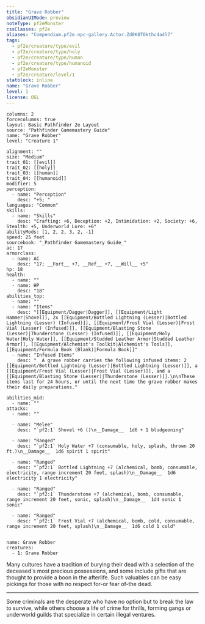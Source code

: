 ```yaml
---
title: "Grave Robber"
obsidianUIMode: preview
noteType: pf2eMonster
cssClasses: pf2e
aliases: "Compendium.pf2e.npc-gallery.Actor.Zd0K8TOkthc4a4l7" 
tags:
  - pf2e/creature/type/evil
  - pf2e/creature/type/holy
  - pf2e/creature/type/human
  - pf2e/creature/type/humanoid
  - pf2eMonster
  - pf2e/creature/level/1
statblock: inline
name: "Grave Robber"
level: 1
license: OGL
---
```


```statblock
columns: 2
forcecolumns: true
layout: Basic Pathfinder 2e Layout
source: "Pathfinder Gamemastery Guide"
name: "Grave Robber"
level: "Creature 1"

alignment: ""
size: "Medium"
trait_01: [[evil]]
trait_02: [[holy]]
trait_03: [[human]]
trait_04: [[humanoid]]
modifier: 5
perception:
  - name: "Perception"
    desc: "+5; "
languages: "Common"
skills:
  - name: "Skills"
    desc: "Crafting: +6, Deception: +2, Intimidation: +2, Society: +6, Stealth: +5, Underworld Lore: +6"
abilityMods: [1, 2, 2, 3, 2, -1]
speed: 25 feet
sourcebook: "_Pathfinder Gamemastery Guide_"
ac: 17
armorclass:
  - name: AC
    desc: "17; __Fort__ +7, __Ref__ +7, __Will__ +5"
hp: 18
health:
  - name: ""
  - name: HP
    desc: "18"
abilities_top:
  - name: ""
  - name: "Items"
    desc: "[[Equipment/Dagger|Dagger]], [[Equipment/Light Hammer|Shovel]], 2x [[Equipment/Bottled Lightning (Lesser)|Bottled Lightning (Lesser) (Infused)]], [[Equipment/Frost Vial (Lesser)|Frost Vial (Lesser) (Infused)]], [[Equipment/Blasting Stone (Lesser)|Thunderstone (Lesser) (Infused)]], [[Equipment/Holy Water|Holy Water]], [[Equipment/Studded Leather Armor|Studded Leather Armor]], [[Equipment/Alchemist's Toolkit|Alchemist's Tools]], [[Equipment/Formula Book (Blank)|Formula Book]]"
  - name: "Infused Items"
    desc: "  A grave robber carries the following infused items: 2 [[Equipment/Bottled Lightning (Lesser)|Bottled Lightning (Lesser)]], a [[Equipment/Frost Vial (Lesser)|Frost Vial (Lesser)]], and a [[Equipment/Blasting Stone (Lesser)|Thunderstone (Lesser)]].\n\nThese items last for 24 hours, or until the next time the grave robber makes their daily preparations."

abilities_mid:
  - name: ""
attacks:
  - name: ""

  - name: "Melee"
    desc: "`pf2:1` Shovel +6 ()\n__Damage__  1d6 + 1 bludgeoning"

  - name: "Ranged"
    desc: "`pf2:1` Holy Water +7 (consumable, holy, splash, thrown 20 ft.)\n__Damage__  1d6 spirit 1 spirit"

  - name: "Ranged"
    desc: "`pf2:1` Bottled Lightning +7 (alchemical, bomb, consumable, electricity, range increment 20 feet, splash)\n__Damage__  1d6 electricity 1 electricity"

  - name: "Ranged"
    desc: "`pf2:1` Thunderstone +7 (alchemical, bomb, consumable, range increment 20 feet, sonic, splash)\n__Damage__  1d4 sonic 1 sonic"

  - name: "Ranged"
    desc: "`pf2:1` Frost Vial +7 (alchemical, bomb, cold, consumable, range increment 20 feet, splash)\n__Damage__  1d6 cold 1 cold"
 
```

```encounter-table
name: Grave Robber
creatures:
  - 1: Grave Robber
```



Many cultures have a tradition of burying their dead with a selection of the deceased's most precious possessions, and some include gifts that are thought to provide a boon in the afterlife. Such valuables can be easy pickings for those with no respect for-or fear of-the dead.

* * *

Some criminals are the desperate who have no option but to break the law to survive, while others choose a life of crime for thrills, forming gangs or underworld guilds that specialize in certain illegal ventures.
